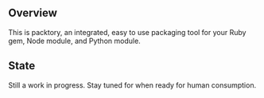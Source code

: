 ## Overview

This is packtory, an integrated, easy to use packaging tool for your
Ruby gem, Node module, and Python module.

## State

Still a work in progress. Stay tuned for when ready for human
consumption.
